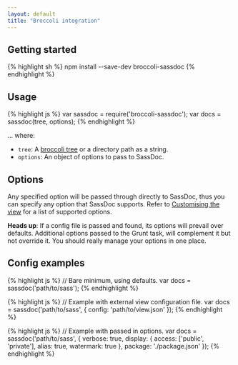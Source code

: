 ```yaml
---
layout: default
title: "Broccoli integration"
---
```


## Getting started

{% highlight sh %}
npm install --save-dev broccoli-sassdoc
{% endhighlight %}

## Usage

{% highlight js %}
var sassdoc = require('broccoli-sassdoc');
var docs = sassdoc(tree, options);
{% endhighlight %}

... where:

* `tree`: A [broccoli tree](https://github.com/broccolijs/broccoli#plugin-api-specification) or a directory path as a string.
* `options`: An object of options to pass to SassDoc.

## Options

Any specified option will be passed through directly to SassDoc, thus you can specify any option that SassDoc supports. Refer to [Customising the view](customising-the-view) for a list of supported options.

<p class="note  note--info"><strong>Heads up</strong>: If a config file is passed and found, its options will prevail over defaults.
Additional options passed to the Grunt task, will complement it but not override it.
You should really manage your options in one place.</p>

## Config examples

{% highlight js %}
// Bare minimum, using defaults.
var docs = sassdoc('path/to/sass');
{% endhighlight %}

{% highlight js %}
// Example with external view configuration file.
var docs = sassdoc('path/to/sass', {
    config: 'path/to/view.json'
});
{% endhighlight %}

{% highlight js %}
// Example with passed in options.
var docs = sassdoc('path/to/sass', {
    verbose: true,
    display: {
      access: ['public', 'private'],
      alias: true,
      watermark: true
    },
    package: './package.json'
});
{% endhighlight %}
